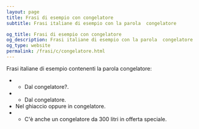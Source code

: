 ```yaml
---
layout: page
title: Frasi di esempio con congelatore 
subtitle: Frasi italiane di esempio con la parola  congelatore

og_title: Frasi di esempio con congelatore 
og_description: Frasi italiane di esempio con la parola  congelatore
og_type: website
permalink: /frasi/c/congelatore.html
---
```


Frasi italiane di esempio contenenti la parola congelatore:


- - Dal congelatore?.
- - Dal congelatore.
- Nel ghiaccio oppure in congelatore.
- - C'è anche un congelatore da 300 litri in offerta speciale.
